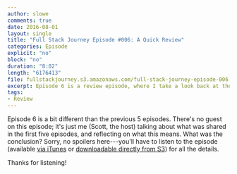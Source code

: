 ```yaml
---
author: slowe
comments: true
date: 2016-08-01
layout: single
title: "Full Stack Journey Episode #006: A Quick Review"
categories: Episode
explicit: "no"
block: "no"
duration: "8:02"
length: "6176413"
file: fullstackjourney.s3.amazonaws.com/full-stack-journey-episode-006.mp3
excerpt: Episode 6 is a review episode, where I take a look back at the first five episodes, talk about what's been shared, and then share what this means for the full stack journey and for the podcast.
tags:
- Review
---
```


Episode 6 is a bit different than the previous 5 episodes. There's no guest on this episode; it's just me (Scott, the host) talking about what was shared in the first five episodes, and reflecting on what this means. What was the conclusion? Sorry, no spoilers here---you'll have to listen to the episode (available [via iTunes][link-1] or [downloadable directly from S3][link-2]) for all the details.

Thanks for listening!



[link-1]: https://itunes.apple.com/us/podcast/the-full-stack-journey/id1073172158?mt=2
[link-2]: http://fullstackjourney.s3.amazonaws.com/full-stack-journey-episode-006.mp3
